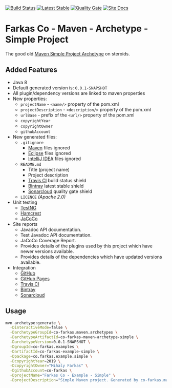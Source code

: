 [![Build Status][travis-ci-shield-img]][travis-ci-shield-link]
[![Latest Stable][bintray-shield-img]][bintray-shield-link]
[![Quality Gate][sonarcloud-shield-img]][sonarcloud-shield-link]
[![Site Docs][github-pages-shield-img]][github-pages-shield-link]

# Farkas Co - Maven - Archetype - Simple Project

The good old [Maven Simple Project Archetype][maven-simple-project-archetype-site] on steroids.

## Added Features

* Java 8
* Default generated version is: `0.0.1-SNAPSHOT`
* All plugin/dependency versions are linked to maven properties
* New properties: 
  * `projectName` - `<name/>` property of the pom.xml
  * `projectDescription` - `<description/>` property of the pom.xml
  * `urlBase` - prefix of the `<url/>` property of the pom.xml
  * `copyrightYear`
  * `copyrightOwner`
  * `githubAccount`
* New generated files:
  * `.gitignore`
    * [Maven][maven] files ignored
    * [Eclipse][eclipse] files ignored
    * [IntelliJ IDEA][intellij-idea] files ignored
  * `README.md`
    * Title (project name)
    * Project description
    * [Travis CI][travis-ci] build status shield
    * [Bintray][bintray] latest stable shield
    * [Sonarcloud][sonarcloud] quality gate shield
  * `LICENCE` _(Apache 2.0)_
* Unit testing
  * [TestNG][testng]
  * [Hamcrest][hamcrest]
  * [JaCoCo][jacoco]
* Site reports
  * Javadoc API documentation.
  * Test Javadoc API documentation.
  * JaCoCo Coverage Report.
  * Provides details of the plugins used by this project which have newer versions available.
  * Provides details of the dependencies which have updated versions available.
* Integration
    * [GitHub][github]
    * [GitHub Pages][github-pages]
    * [Travis CI][travis-ci]
    * [Bintray][bintray]
    * [Sonarcloud][sonarcloud]

## Usage

```bash
mvn archetype:generate \
  -DinteractiveMode=false \
  -DarchetypeGroupId=co-farkas.maven.archetypes \
  -DarchetypeArtifactId=co-farkas-maven-archetype-simple \
  -DarchetypeVersion=0.0.1-SNAPSHOT \
  -DgroupId=co-farkas.examples \
  -DartifactId=co-farkas-example-simple \
  -Dpackage=co.farkas.example.simple \
  -DcopyrightYear=2019 \
  -DcopyrightOwner="Mihaly Farkas" \
  -DgithubAccount=co-farkas \
  -DprojectName="Farkas Co - Example - Simple" \
  -DprojectDescription="Simple Maven project. Generated by co-farkas.maven.archetypes:co-farkas-maven-archetype-simple."
```

[maven-simple-project-archetype-site]: https://maven.apache.org/archetypes/maven-archetype-simple/
[maven]:                               https://maven.apache.org/
[eclipse]:                             https://www.eclipse.org/
[intellij-idea]:                       https://www.jetbrains.com/idea/
[travis-ci]:                           https://travis-ci.org/
[travis-ci-shield-img]:                https://img.shields.io/travis/co-farkas/co-farkas-maven-archetype-simple.svg
[travis-ci-shield-link]:               https://travis-ci.org/co-farkas/co-farkas-maven-archetype-simple
[bintray]:                             https://bintray.com/
[bintray-shield-img]:                  https://api.bintray.com/packages/co-farkas/maven/co-farkas-maven-archetype-simple/images/download.svg
[bintray-shield-link]:                 https://bintray.com/co-farkas/maven/co-farkas-maven-archetype-simple/_latestVersion
[sonarcloud-shield-img]:               https://sonarcloud.io/api/project_badges/measure?project=co-farkas.maven.archetypes%3Aco-farkas-maven-archetype-simple&metric=alert_status
[sonarcloud-shield-link]:              https://sonarcloud.io/dashboard?id=co-farkas.maven.archetypes%3Aco-farkas-maven-archetype-simple
[sonarcloud]:                          https://sonarcloud.io/
[github]:                              https://github.com/
[github-pages]:                        https://pages.github.com/
[github-pages-shield-img]:             https://img.shields.io/badge/dynamic/json.svg?label=Docs&colorB=0f80c0&query=$.version&uri=https://co-farkas.github.io/co-farkas-maven-archetype-simple/artifact-info.json
[github-pages-shield-link]:            https://co-farkas.github.io/co-farkas-maven-archetype-simple/
[testng]:                              https://testng.org/
[hamcrest]:                            http://hamcrest.org/
[jacoco]:                              https://www.eclemma.org/jacoco/
